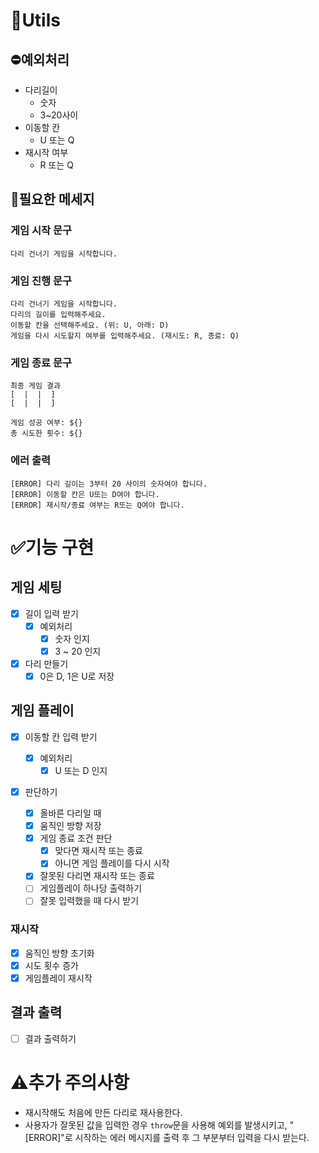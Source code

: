 # 📌Utils

## ⛔예외처리

- 다리길이
  - 숫자
  - 3~20사이
- 이동할 칸
  - U 또는 Q
- 재시작 여부
  - R 또는 Q

## 📢필요한 메세지

### 게임 시작 문구

```
다리 건너기 게임을 시작합니다.
```

### 게임 진행 문구

```
다리 건너기 게임을 시작합니다.
다리의 길이를 입력해주세요.
이동할 칸을 선택해주세요. (위: U, 아래: D)
게임을 다시 시도할지 여부를 입력해주세요. (재시도: R, 종료: Q)
```

### 게임 종료 문구

```
최종 게임 결과
[  |  |  ]
[  |  |  ]

게임 성공 여부: ${}
총 시도한 횟수: ${}
```

### 에러 출력

```
[ERROR] 다리 길이는 3부터 20 사이의 숫자여야 합니다.
[ERROR] 이동할 칸은 U또는 D여야 합니다.
[ERROR] 재시작/종료 여부는 R또는 Q여야 합니다.
```

# ✅기능 구현

## 게임 세팅

- [x] 길이 입력 받기
  - [x] 예외처리
    - [x] 숫자 인지
    - [x] 3 ~ 20 인지
- [x] 다리 만들기
  - [x] 0은 D, 1은 U로 저장

## 게임 플레이

- [x] 이동할 칸 입력 받기
  - [x] 예외처리
    - [x] U 또는 D 인지
- [x] 판단하기

  - [x] 올바른 다리일 때
  - [x] 움직인 방향 저장
  - [x] 게임 종료 조건 판단
    - [x] 맞다면 재시작 또는 종료
    - [x] 아니면 게임 플레이를 다시 시작
  - [x] 잘못된 다리면 재시작 또는 종료
  - [ ] 게임플레이 하나당 출력하기
  - [ ] 잘못 입력했을 때 다시 받기

### 재시작

- [x] 움직인 방향 초기화
- [x] 시도 횟수 증가
- [x] 게임플레이 재시작

## 결과 출력

- [ ] 결과 출력하기

# ⚠️추가 주의사항

- 재시작해도 처음에 만든 다리로 재사용한다.
- 사용자가 잘못된 값을 입력한 경우 `throw`문을 사용해 예외를 발생시키고,
  "[ERROR]"로 시작하는 에러 메시지를 출력 후 그 부분부터 입력을 다시 받는다.
